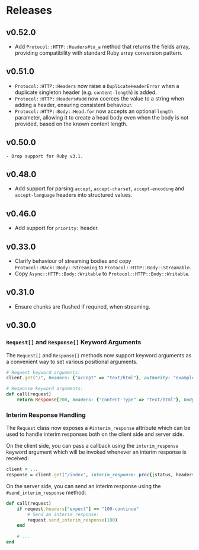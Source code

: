 # Releases

## v0.52.0

  - Add `Protocol::HTTP::Headers#to_a` method that returns the fields array, providing compatibility with standard Ruby array conversion pattern.

## v0.51.0

  - `Protocol::HTTP::Headers` now raise a `DuplicateHeaderError` when a duplicate singleton header (e.g. `content-length`) is added.
  - `Protocol::HTTP::Headers#add` now coerces the value to a string when adding a header, ensuring consistent behaviour.
  - `Protocol::HTTP::Body::Head.for` now accepts an optional `length` parameter, allowing it to create a head body even when the body is not provided, based on the known content length.

## v0.50.0

    - Drop support for Ruby v3.1.

## v0.48.0

  - Add support for parsing `accept`, `accept-charset`, `accept-encoding` and `accept-language` headers into structured values.

## v0.46.0

  - Add support for `priority:` header.

## v0.33.0

  - Clarify behaviour of streaming bodies and copy `Protocol::Rack::Body::Streaming` to `Protocol::HTTP::Body::Streamable`.
  - Copy `Async::HTTP::Body::Writable` to `Protocol::HTTP::Body::Writable`.

## v0.31.0

  - Ensure chunks are flushed if required, when streaming.

## v0.30.0

### `Request[]` and `Response[]` Keyword Arguments

The `Request[]` and `Response[]` methods now support keyword arguments as a convenient way to set various positional arguments.

``` ruby
# Request keyword arguments:
client.get("/", headers: {"accept" => "text/html"}, authority: "example.com")

# Response keyword arguments:
def call(request)
	return Response[200, headers: {"content-Type" => "text/html"}, body: "Hello, World!"]
```

### Interim Response Handling

The `Request` class now exposes a `#interim_response` attribute which can be used to handle interim responses both on the client side and server side.

On the client side, you can pass a callback using the `interim_response` keyword argument which will be invoked whenever an interim response is received:

``` ruby
client = ...
response = client.get("/index", interim_response: proc{|status, headers| ...})
```

On the server side, you can send an interim response using the `#send_interim_response` method:

``` ruby
def call(request)
	if request.headers["expect"] == "100-continue"
		# Send an interim response:
		request.send_interim_response(100)
	end
	
	# ...
end
```
